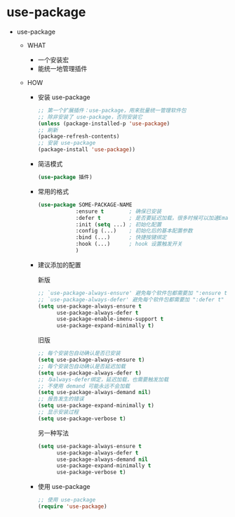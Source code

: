 # use-package

* use-package
  * WHAT
    * 一个安装宏
    * 能统一地管理插件

  * HOW
    * 安装 use-package

      ``` lisp
      ;; 第一个扩展插件：use-package，用来批量统一管理软件包
      ;; 除非安装了 use-package，否则安装它
      (unless (package-installed-p 'use-package)
      ;; 刷新
      (package-refresh-contents)
      ;; 安装 use-package
      (package-install 'use-package))
      ```

    * 简洁模式

      ``` lisp
      (use-package 插件)
      ```

    * 常用的格式

      ``` lisp
      (use-package SOME-PACKAGE-NAME
                  :ensure t        ; 确保已安装
                  :defer t         ; 是否要延迟加载，很多时候可以加速Emacs的启动速度
                  :init (setq ...) ; 初始化配置
                  :config (...)    ; 初始化后的基本配置参数
                  :bind (...)      ; 快捷按键绑定
                  :hook (...)      ; hook 设置触发开关
                  )
      ```

    * 建议添加的配置

      新版

      ``` lisp
      ;; `use-package-always-ensure' 避免每个软件包都需要加 ":ensure t" 
      ;; `use-package-always-defer' 避免每个软件包都需要加 ":defer t" 
      (setq use-package-always-ensure t
            use-package-always-defer t
            use-package-enable-imenu-support t
            use-package-expand-minimally t)
      ```

      旧版

      ``` lisp
      ;; 每个安装包自动确认是否已安装
      (setq use-package-always-ensure t)
      ;; 每个安装包自动确认是否延迟加载
      (setq use-package-always-defer t)
      ;; 与always-defer绑定，延迟加载，也需要触发加载
      ;; 不使用 demand 可能永远不会加载
      (setq use-package-always-demand nil)
      ;; 报告发生的错误
      (setq use-package-expand-minimally t)
      ;; 显示安装过程
      (setq use-package-verbose t)
      ```

      另一种写法

      ``` lisp
      (setq use-package-always-ensure t
            use-package-always-defer t
            use-package-always-demand nil
            use-package-expand-minimally t
            use-package-verbose t)
      ```

    * 使用 use-package

      ``` lisp
      ;; 使用 use-package
      (require 'use-package)
      ```
